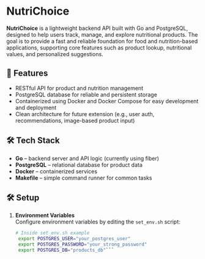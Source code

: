 # NutriChoice

**NutriChoice** is a lightweight backend API built with Go and PostgreSQL, designed to help users track, manage, and explore nutritional products. The goal is to provide a fast and reliable foundation for food and nutrition-based applications, supporting core features such as product lookup, nutritional values, and personalized suggestions.

## 🚀 Features

- RESTful API for product and nutrition management
- PostgreSQL database for reliable and persistent storage
- Containerized using Docker and Docker Compose for easy development and deployment
- Clean architecture for future extension (e.g., user auth, recommendations, image-based product input)

## 🛠️ Tech Stack

- **Go** – backend server and API logic (currently using fiber)
- **PostgreSQL** – relational database for product data
- **Docker** – containerized services
- **Makefile** – simple command runner for common tasks

## 🛠️ Setup

1. **Environment Variables**  
   Configure environment variables by editing the `set_env.sh` script:
   ```bash
   # Inside set_env.sh example
    export POSTGRES_USER="your_postgres_user"
    export POSTGRES_PASSWORD="your_strong_password"
    export POSTGRES_DB="products_db"```

